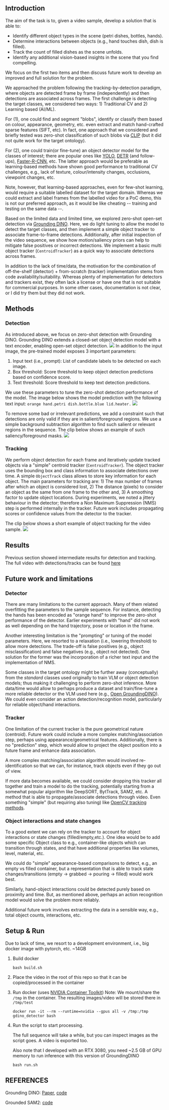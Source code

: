 ## Introduction

The aim of the task is to, given a video sample, develop a solution that is able to: 
* Identify different object types in the scene (petri dishes, bottles, hands).
* Determine interactions between objects (e.g., hand touches dish, dish is filled).
* Track the count of filled dishes as the scene unfolds.
* Identify any additional vision-based insights in the scene that you find compelling.

We focus on the first two items and then discuss future work to develop an improved and full solution for the problem.

We approached the problem following the tracking-by-detection paradigm, where objects are detected frame by frame (independently) and then detections are associated across frames.
The first challenge is detecting the target classes, we considered two ways: 1) Traditional CV and 2) Learning based (AI/ML). 

For (1), one could find and segment "blobs", identify or classify them based on colour, appearance, geometry, etc. even extract and match hand-crafted sparse features (SIFT, etc). In fact, one approach that we considered and briefly tested was zero-shot classification of such blobs via [CLIP](https://github.com/openai/CLIP) (but it did not quite work for the target ontology).

For (2), one could train(or fine-tune) an object detector model for the classes of interest; there are popular ones like [YOLO](https://github.com/Deci-AI/super-gradients/blob/master/YOLONAS.md), [DETR](https://github.com/lyuwenyu/RT-DETR) (and follow-ups), [Faster-R-CNN](https://docs.pytorch.org/tutorials/intermediate/torchvision_tutorial.html), etc. The latter approach would be preferable as learning-based methods have shown good performance to traditional CV challenges, e.g., lack of texture, colour/intensity changes, occlusions, viewpoint changes, etc.

Note, however, that learning-based approaches, even for few-shot learning, would require a suitable labelled dataset for the target domain. Whereas we could extract and label frames from the labelled video for a PoC demo, this is not our preferred approach, as it would be like cheating -- training and testing on the same data --.

Based on the limited data and limited time, we explored zero-shot open-set detection via [Grounding DINO](https://github.com/IDEA-Research/GroundingDINO). Here, we do light tuning to allow the model to detect the target classes, and then implement a simple object tracker to associate frame-to-frame detections. Additionally, after initial inspection of the video sequence, we show how motion/saliency priors can help to mitigate false positives or incorrect detections. We implement a basic multi object tracker (`CentroidTracker`) as a quick way to associate detections across frames. 

In addition to the lack of time/data, the motivation for the combination of off-the-shelf (detector) + from-scratch (tracker) implementation stems from code availability/suitability. Whereas plenty of implementation for detectors and trackers exist, they often lack a license or have one that is not suitable for commercial purposes. In some other cases, documentation is not clear, or I did try them but they did not work.


## Methods

### Detection
As introduced above, we focus on zero-shot detection with Grounding DINO. Grounding DINO extends a closed-set object detection model with a text encoder, enabling open-set object detection. 
![](./images//gdino_diagram.png)
In addition to the input image, the pre-trained model exposes 3 important parameters:
1. Input text (i.e., prompt): List of candidate labels to be detected on each image.
2. Box threshold: Score threshold to keep object detection predictions based on confidence score.
3. Text threshold: Score threshold to keep text detection predictions.

We use these parameters to tune the zero-shot detection performance of the model. The image below shows the model prediction with the following text input: `orange hand.petri dish.bottle.blue lid.heater.`
![](./images/gdino_predicted.jpg)

To remove some bad or irrelevant predictions, we add a constraint such that detections are only valid if they are in salient/foreground regions. We use a simple background subtraction algorithm to find such salient or relevant regions in the sequence. The clip below shows an example of such saliency/foreground masks.
![](./images/fg.gif)

### Tracking
We perform object detection for each frame and iteratively update tracked objects via a "simple" centroid tracker (`CentroidTracker`). The object tracker uses the bounding box and class information to associate detections over time. A simple `ObjectTrack` class allows to store key information for each object. The main parameters for tracking are: 1) The max number of frames after which an object is considered lost, 2) The distance (pixels) to consider an object as the same from one frame to the other and, 3) A smoothing factor to update object locations. During experiments, we noted a jittery behaviour in the detector; therefore a Non Maximum Suppression (NMS) step is performed internally in the tracker. Future work includes propagating scores or confidence values from the detector to the tracker. 

The clip below shows a short example of object tracking for the video sample.
![](./images/tracking.gif)
## Results
Previous section showed intermediate results for detection and tracking. The full video with detections/tracks can be found [here](https://drive.google.com/file/d/1wwo_jimO8o9Trq_WyIroI4PW6XUm6LVp/view?usp=drive_link)

## Future work and limitations

### Detector
There are many limitations to the current approach. Many of them related overfitting the parameters to the sample sequence.
For instance, detecting the hands has been encoded as "orange hand" to improve the zero-shot performance of the detector. Earlier experiments with "hand" did not work as well depending on the hand trajectory, pose or location in the frame.

Another interesting limitation is the "prompting" or tuning of the model parameters. Here, we resorted to a relaxation (i.e., lowering threshold) to allow more detections. The trade-off is false positives (e.g., object misclassification) and false negatives (e.g., object not detected). One solution for the former was the incorporation of a richer text input and the implementation of NMS.

Some classes in the target ontology might be further away (conceptually) from the _standard_ classes used originally to train VLM or object detection models; thus making it challenging to perform zero-shot inference. More data/time would allow to perhaps produce a dataset and train/fine-tune a more reliable detector or the VLM used here (e.g., [Open GroundingDINO](https://github.com/longzw1997/Open-GroundingDino)). We could even consider an action detection/recognition model, particularly for reliable object/hand interactions.

### Tracker

One limitation of the current tracker is the pure geometrical nature (centroid). Future work could include a more complex matching/association step, perhaps using appearance/geometrical features. Additionally, there is no "prediction" step, which would allow to project the object position into a future frame and enhance data association.

A more complex matching/association algorithm would involved re-identification so that we can, for instance, track objects even if they go out of view.

If more data becomes available, we could consider dropping this tracker all together and train a model to do the tracking, potentially starting from a somewhat popular algorithm like DeepSORT, BytTrack, SAM2, etc. A method that is able to propagate/associate detections through video. Even something "simple" (but requiring also tuning) like [OpenCV tracking methods](https://docs.opencv.org/4.6.0/dc/d6b/group__tracking__legacy.html).


### Object interactions and state changes

To a good extent we can rely on the tracker to account for object interactions or state changes (filled/empty,etc.). One idea would be to add some specific Object class to e.g., container-like objects which can transition through states, and that have additional properties like volumes, level, material, etc.

We could do "simple" appearance-based comparisons to detect, e.g., an empty vs filled container, but a representation that is able to track state changes/transitions (empty -> grabbed -> pouring -> filled) would work best.

Similarly, hand-object interactions could be detected purely based on proximity and time. But, as mentioned above, perhaps an action recognition model would solve the problem more reliably.

Additional future work involves extracting the data in a sensible way, e.g., total object counts, interactions, etc.


## Setup & Run
Due to lack of time, we resort to a development environment, i.e., big docker image with pytorch, etc. ~14GB
1. Build docker
    ```
    bash build.sh
    ```
2. Place the video in the root of this repo so that it can be copied/processed in the container

3. Run docker (uses [NVIDIA Container Toolkit](https://docs.nvidia.com/datacenter/cloud-native/container-toolkit/latest/install-guide.html))
    Note: We mount/share the `/tmp` in the container. The resulting images/video will be stored there in `/tmp/test`
    ```
    docker run -it --rm --runtime=nvidia --gpus all -v /tmp:/tmp gdino_detector bash
    ``` 
4. Run the script to start processing.

    The full sequence will take a while, but you can inspect images as the script goes. A video is exported too.

    Also note that I developed with an RTX 3080, you need ~2.5 GB of GPU memory to run inference with this version of GroundingDINO

    ```
    bash run.sh
    ```
## REFERENCES
Grounding DINO: [Paper](https://arxiv.org/abs/2303.05499), [code](https://github.com/IDEA-Research/GroundingDINO)

Grounded SAM2: [code](https://github.com/IDEA-Research/Grounded-SAM-2)
